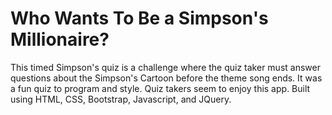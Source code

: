# Who Wants To Be a Simpson's Millionaire?

This timed Simpson's quiz is a challenge where the quiz taker must answer questions about the Simpson's Cartoon before the theme song ends. It was a fun quiz to program and style. Quiz takers seem to enjoy this app. Built using HTML, CSS, Bootstrap, Javascript, and JQuery.
